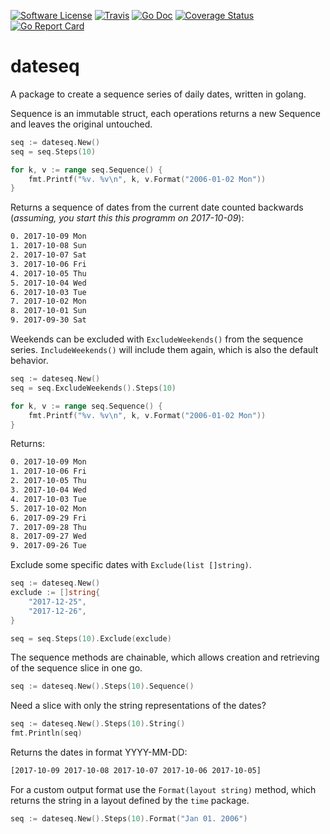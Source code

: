 [![Software License](https://img.shields.io/badge/license-MIT-brightgreen.svg?style=flat-square)](/LICENSE.md)
[![Travis](https://img.shields.io/travis/dirkolbrich/dateseq.svg?style=flat-square)](https://travis-ci.org/dirkolbrich/dateseq)
[![Go Doc](https://img.shields.io/badge/godoc-reference-blue.svg?style=flat-square)](http://godoc.org/github.com/dirkolbrich/dateseq)
[![Coverage Status](https://img.shields.io/coveralls/dirkolbrich/dateseq/master.svg?style=flat-square)](https://coveralls.io/github/dirkolbrich/dateseq?branch=master)
[![Go Report Card](https://goreportcard.com/badge/github.com/dirkolbrich/dateseq?style=flat-square)](https://goreportcard.com/report/github.com/dirkolbrich/dateseq)

# dateseq

A package to create a sequence series of daily dates, written in golang.

Sequence is an immutable struct, each operations returns a new Sequence and leaves the original untouched.

```go
seq := dateseq.New()
seq = seq.Steps(10)

for k, v := range seq.Sequence() {
    fmt.Printf("%v. %v\n", k, v.Format("2006-01-02 Mon"))
}
```

Returns a sequence of dates from the current date counted backwards (*assuming, you start this this programm on 2017-10-09*):

```bash
0. 2017-10-09 Mon
1. 2017-10-08 Sun
2. 2017-10-07 Sat
3. 2017-10-06 Fri
4. 2017-10-05 Thu
5. 2017-10-04 Wed
6. 2017-10-03 Tue
7. 2017-10-02 Mon
8. 2017-10-01 Sun
9. 2017-09-30 Sat
```

Weekends can be excluded with `ExcludeWeekends()` from the sequence series. `IncludeWeekends()` will include them again, which is also the default behavior.

```go
seq := dateseq.New()
seq = seq.ExcludeWeekends().Steps(10)

for k, v := range seq.Sequence() {
    fmt.Printf("%v. %v\n", k, v.Format("2006-01-02 Mon"))
}
```

Returns:

```bash
0. 2017-10-09 Mon
1. 2017-10-06 Fri
2. 2017-10-05 Thu
3. 2017-10-04 Wed
4. 2017-10-03 Tue
5. 2017-10-02 Mon
6. 2017-09-29 Fri
7. 2017-09-28 Thu
8. 2017-09-27 Wed
9. 2017-09-26 Tue
```

Exclude some specific dates with `Exclude(list []string)`.

```go
seq := dateseq.New()
exclude := []string{
    "2017-12-25",
    "2017-12-26",
}

seq = seq.Steps(10).Exclude(exclude)

```

The sequence methods are chainable, which allows creation and retrieving of the sequence slice in one go.

```go
seq := dateseq.New().Steps(10).Sequence()
```

Need a slice with only the string representations of the dates?

```go
seq := dateseq.New().Steps(10).String()
fmt.Println(seq)
```

Returns the dates in format YYYY-MM-DD:

```bash
[2017-10-09 2017-10-08 2017-10-07 2017-10-06 2017-10-05]
```

For a custom output format use the `Format(layout string)` method, which returns the string in a layout defined by the `time` package.

```go
seq := dateseq.New().Steps(10).Format("Jan 01. 2006")
```